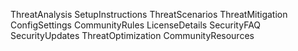 ThreatAnalysis
SetupInstructions
ThreatScenarios
ThreatMitigation
ConfigSettings
CommunityRules
LicenseDetails
SecurityFAQ
SecurityUpdates
ThreatOptimization
CommunityResources
